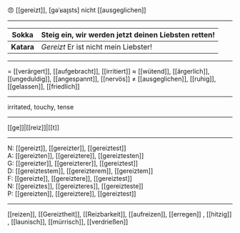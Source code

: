 😠 [[gereizt]], [ɡəˈʁaɪ̯sts]
nicht [[ausgeglichen]]

---

| **Sokka**  | Steig ein, wir werden jetzt deinen Liebsten retten! |
| ---------- | --------------------------------------------------- |
| **Katara** | _Gereizt_ Er ist nicht mein Liebster!               |

---

= [[verärgert]], [[aufgebracht]], [[irritiert]]
≈ [[wütend]], [[ärgerlich]], [[ungeduldig]], [[angespannt]], [[nervös]]
≠ [[ausgeglichen]], [[ruhig]], [[gelassen]], [[friedlich]]

---

irritated, touchy, tense

---

[[ge]]|[[reiz]]|[[t]]

---

N: [[gereizt]], [[gereizter]], [[gereiztest]]  
A: [[gereizten]], [[gereiztere]], [[gereiztesten]]  
G: [[gereizter]], [[gereizterer]], [[gereiztest]]  
D: [[gereiztestem]], [[gereizterem]], [[gereiztem]]  
F: [[gereizte]], [[gereiztere]], [[gereiztest]]  
N: [[gereiztes]], [[gereizteres]], [[gereizteste]]  
P: [[gereizten]], [[gereiztere]], [[gereiztest]]

---

[[reizen]], [[Gereiztheit]], [[Reizbarkeit]], [[aufreizen]], [[erregen]]
, [[hitzig]]
, [[launisch]], [[mürrisch]], [[verdrießen]]
